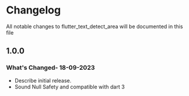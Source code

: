 # Changelog

All notable changes to flutter_text_detect_area will be documented in this file

## 1.0.0

### What's Changed- 18-09-2023

- Describe initial release.
- Sound Null Safety and compatible with dart 3


